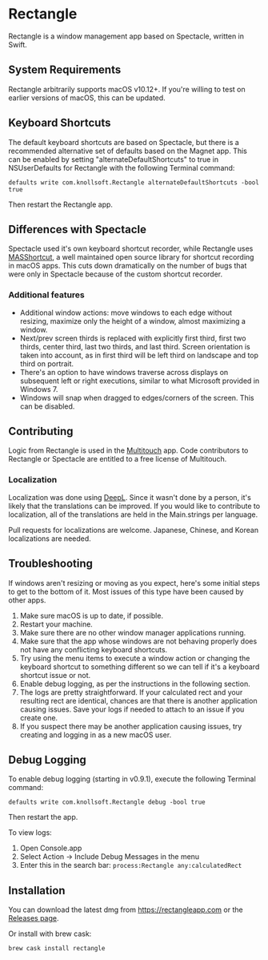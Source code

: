 # Rectangle

Rectangle is a window management app based on Spectacle, written in Swift.

## System Requirements
Rectangle arbitrarily supports macOS v10.12+. If you're willing to test on earlier versions of macOS, this can be updated.

##  Keyboard Shortcuts
The default keyboard shortcuts are based on Spectacle, but there is a recommended alternative set of defaults based on the Magnet app. This can be enabled by setting "alternateDefaultShortcuts" to true in NSUserDefaults for Rectangle with the following Terminal command:

`defaults write com.knollsoft.Rectangle alternateDefaultShortcuts -bool true`

Then restart the Rectangle app.

##  Differences with Spectacle
Spectacle used it's own keyboard shortcut recorder, while Rectangle uses [MASShortcut](https://github.com/shpakovski/MASShortcut), a well maintained open source library for shortcut recording in macOS apps. This cuts down dramatically on the number of bugs that were only in Spectacle because of the custom shortcut recorder. 

### Additional features
* Additional window actions: move windows to each edge without resizing, maximize only the height of a window, almost maximizing a window. 
* Next/prev screen thirds is replaced with explicitly first third, first two thirds, center third, last two thirds, and last third. Screen orientation is taken into account, as in first third will be left third on landscape and top third on portrait.
* There's an option to have windows traverse across displays on subsequent left or right executions, similar to what Microsoft provided in Windows 7.
* Windows will snap when dragged to edges/corners of the screen. This can be disabled.

## Contributing
Logic from Rectangle is used in the [Multitouch](https://multitouch.app) app. Code contributors to Rectangle or Spectacle are entitled to a free license of Multitouch. 

### Localization
Localization was done using [DeepL](https://www.deepl.com/translator). Since it wasn't done by a person, it's likely that the translations can be improved. If you would like to contribute to localization, all of the translations are held in the Main.strings per language.

Pull requests for localizations are welcome. Japanese, Chinese, and Korean localizations are needed.

## Troubleshooting
If windows aren't resizing or moving as you expect, here's some initial steps to get to the bottom of it. Most issues of this type have been caused by other apps.
1. Make sure macOS is up to date, if possible.
1. Restart your machine.
1. Make sure there are no other window manager applications running.
1. Make sure that the app whose windows are not behaving properly does not have any conflicting keyboard shortcuts.
1. Try using the menu items to execute a window action or changing the keyboard shortcut to something different so we can tell if it's a keyboard shortcut issue or not.
1. Enable debug logging, as per the instructions in the following section.
1. The logs are pretty straightforward. If your calculated rect and your resulting rect are identical, chances are that there is another application causing issues. Save your logs if needed to attach to an issue if you create one.
1. If you suspect there may be another application causing issues, try creating and logging in as a new macOS user.

## Debug Logging
To enable debug logging (starting in v0.9.1), execute the following Terminal command:

`defaults write com.knollsoft.Rectangle debug -bool true`

Then restart the app.

To view logs:
1. Open Console.app
1. Select Action -> Include Debug Messages in the menu
1. Enter this in the search bar: `process:Rectangle any:calculatedRect`

## Installation
You can download the latest dmg from https://rectangleapp.com or the [Releases page](https://github.com/rxhanson/Rectangle/releases).

Or install with brew cask:

`brew cask install rectangle`
